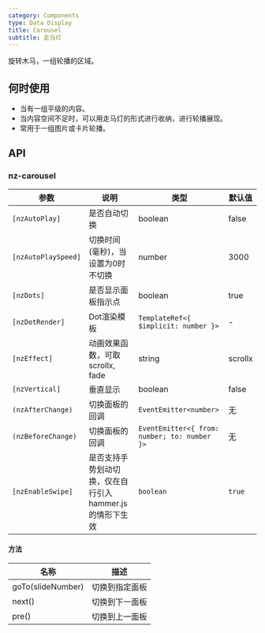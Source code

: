 ```yaml
---
category: Components
type: Data Display
title: Carousel
subtitle: 走马灯
---
```


旋转木马，一组轮播的区域。

## 何时使用

- 当有一组平级的内容。
- 当内容空间不足时，可以用走马灯的形式进行收纳，进行轮播展现。
- 常用于一组图片或卡片轮播。

## API

### nz-carousel

| 参数 | 说明 | 类型 | 默认值 |
| --- | --- | --- | --- |
| `[nzAutoPlay]` | 是否自动切换 | boolean | false |
| `[nzAutoPlaySpeed]` | 切换时间(毫秒)，当设置为0时不切换 | number | 3000 |
| `[nzDots]` | 是否显示面板指示点 | boolean | true |
| `[nzDotRender]` | Dot渲染模板 | `TemplateRef<{ $implicit: number }>` | - |
| `[nzEffect]` | 动画效果函数，可取 scrollx, fade | string | scrollx |
| `[nzVertical]` | 垂直显示 | boolean | false |
| `(nzAfterChange)` | 切换面板的回调 | `EventEmitter<number>` | 无 |
| `(nzBeforeChange)` | 切换面板的回调 | `EventEmitter<{ from: number; to: number }>` | 无 |
| `[nzEnableSwipe]` | 是否支持手势划动切换，仅在自行引入 hammer.js 的情形下生效 | `boolean` | `true` |
#### 方法

| 名称 | 描述 |
| --- | --- |
| goTo(slideNumber) | 切换到指定面板 |
| next() | 切换到下一面板 |
| pre() | 切换到上一面板 |

